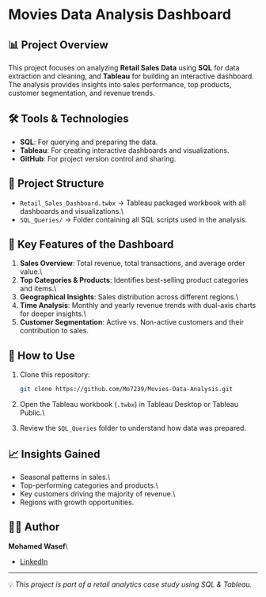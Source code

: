 # Movies Data Analysis Dashboard


## 📊 Project Overview

This project focuses on analyzing **Retail Sales Data** using **SQL**
for data extraction and cleaning, and **Tableau** for building an
interactive dashboard.\
The analysis provides insights into sales performance, top products,
customer segmentation, and revenue trends.

## 🛠️ Tools & Technologies

-   **SQL**: For querying and preparing the data.
-   **Tableau**: For creating interactive dashboards and visualizations.
-   **GitHub**: For project version control and sharing.

## 📂 Project Structure

-   `Retail_Sales_Dashboard.twbx` → Tableau packaged workbook with all
    dashboards and visualizations.\
-   `SQL_Queries/` → Folder containing all SQL scripts used in the
    analysis.

## 📌 Key Features of the Dashboard

1.  **Sales Overview**: Total revenue, total transactions, and average
    order value.\
2.  **Top Categories & Products**: Identifies best-selling product
    categories and items.\
3.  **Geographical Insights**: Sales distribution across different
    regions.\
4.  **Time Analysis**: Monthly and yearly revenue trends with dual-axis
    charts for deeper insights.\
5.  **Customer Segmentation**: Active vs. Non-active customers and their
    contribution to sales.

## 🚀 How to Use

1.  Clone this repository:

    ``` bash
    git clone https://github.com/Mo7239/Movies-Data-Analysis.git
    ```

2.  Open the Tableau workbook (`.twbx`) in Tableau Desktop or Tableau
    Public.\

3.  Review the `SQL_Queries` folder to understand how data was prepared.



## 📈 Insights Gained

-   Seasonal patterns in sales.\
-   Top-performing categories and products.\
-   Key customers driving the majority of revenue.\
-   Regions with growth opportunities.



## 👨‍💻 Author

**Mohamed Wasef**\
- [LinkedIn](https://www.linkedin.com/in/mohamed-wasef-789743233/)


------------------------------------------------------------------------

💡 *This project is part of a retail analytics case study using SQL &
Tableau.*


